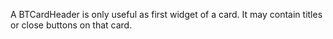 A BTCardHeader is only useful as first widget of a card. It may contain titles or close buttons on that card.